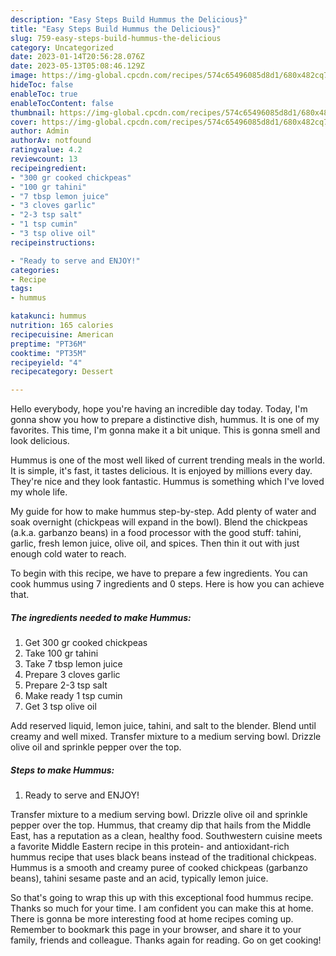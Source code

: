 ```yaml
---
description: "Easy Steps Build Hummus the Delicious}"
title: "Easy Steps Build Hummus the Delicious}"
slug: 759-easy-steps-build-hummus-the-delicious
category: Uncategorized
date: 2023-01-14T20:56:28.076Z
date: 2023-05-13T05:08:46.129Z
image: https://img-global.cpcdn.com/recipes/574c65496085d8d1/680x482cq70/hummus-recipe-main-photo.jpg
hideToc: false
enableToc: true
enableTocContent: false
thumbnail: https://img-global.cpcdn.com/recipes/574c65496085d8d1/680x482cq70/hummus-recipe-main-photo.jpg
cover: https://img-global.cpcdn.com/recipes/574c65496085d8d1/680x482cq70/hummus-recipe-main-photo.jpg
author: Admin
authorAv: notfound
ratingvalue: 4.2
reviewcount: 13
recipeingredient:
- "300 gr cooked chickpeas"
- "100 gr tahini"
- "7 tbsp lemon juice"
- "3 cloves garlic"
- "2-3 tsp salt"
- "1 tsp cumin"
- "3 tsp olive oil"
recipeinstructions:

- "Ready to serve and ENJOY!"
categories:
- Recipe
tags:
- hummus

katakunci: hummus 
nutrition: 165 calories
recipecuisine: American
preptime: "PT36M"
cooktime: "PT35M"
recipeyield: "4"
recipecategory: Dessert

---
```



Hello everybody, hope you're having an incredible day today. Today, I'm gonna show you how to prepare a distinctive dish, hummus. It is one of my favorites. This time, I'm gonna make it a bit unique. This is gonna smell and look delicious.

Hummus is one of the most well liked of current trending meals in the world. It is simple, it's fast, it tastes delicious. It is enjoyed by millions every day. They're nice and they look fantastic. Hummus is something which I've loved my whole life.

My guide for how to make hummus step-by-step. Add plenty of water and soak overnight (chickpeas will expand in the bowl). Blend the chickpeas (a.k.a. garbanzo beans) in a food processor with the good stuff: tahini, garlic, fresh lemon juice, olive oil, and spices. Then thin it out with just enough cold water to reach.


To begin with this recipe, we have to prepare a few ingredients. You can cook hummus using 7 ingredients and 0 steps. Here is how you can achieve that.

<!--inarticleads1-->

##### The ingredients needed to make Hummus:

1. Get 300 gr cooked chickpeas
1. Take 100 gr tahini
1. Take 7 tbsp lemon juice
1. Prepare 3 cloves garlic
1. Prepare 2-3 tsp salt
1. Make ready 1 tsp cumin
1. Get 3 tsp olive oil


Add reserved liquid, lemon juice, tahini, and salt to the blender. Blend until creamy and well mixed. Transfer mixture to a medium serving bowl. Drizzle olive oil and sprinkle pepper over the top. 

<!--inarticleads2-->

##### Steps to make Hummus:


1. Ready to serve and ENJOY!

Transfer mixture to a medium serving bowl. Drizzle olive oil and sprinkle pepper over the top. Hummus, that creamy dip that hails from the Middle East, has a reputation as a clean, healthy food. Southwestern cuisine meets a favorite Middle Eastern recipe in this protein- and antioxidant-rich hummus recipe that uses black beans instead of the traditional chickpeas. Hummus is a smooth and creamy puree of cooked chickpeas (garbanzo beans), tahini sesame paste and an acid, typically lemon juice. 

So that's going to wrap this up with this exceptional food hummus recipe. Thanks so much for your time. I am confident you can make this at home. There is gonna be more interesting food at home recipes coming up. Remember to bookmark this page in your browser, and share it to your family, friends and colleague. Thanks again for reading. Go on get cooking!
